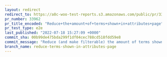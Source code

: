 ```yaml
---
layout: redirect
redirect_to: https://a8c-woo-test-reports.s3.amazonaws.com/public/pr/33962/e2e/index.html
pr_number: 33962
pr_title_encoded: "Reduce+the+amount+of+terms+shown+in+attributes+page"
pr_test_type: e2e
last_published: "2022-07-18 15:27:09 +0000"
commit_sha: 00b99de475bda299f1df04cec788cd518fdd59e8
commit_message: "Reduce (and make filterable) the amount of terms shown in attributes …"
branch_name: reduce-terms-shown-in-attributes-page
---
```

